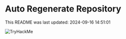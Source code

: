 # Auto Regenerate Repository

This README was last updated: 2024-09-16 14:51:01

 ![TryHackMe](https://tryhackme.com/badge/533634)